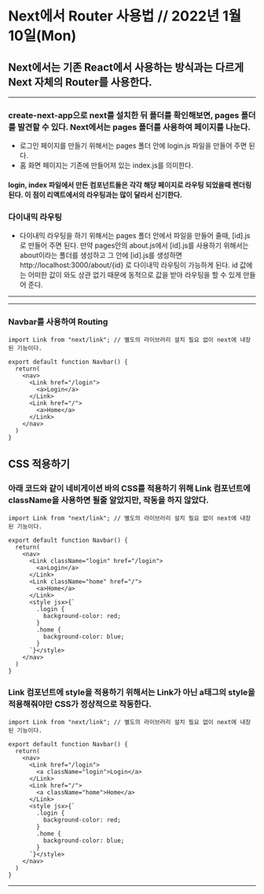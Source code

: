 # Next에서 Router 사용법 // 2022년 1월 10일(Mon)

## Next에서는 기존 React에서 사용하는 방식과는 다르게 Next 자체의 Router를 사용한다.

---

### create-next-app으로 next를 설치한 뒤 폴더를 확인해보면, pages 폴더를 발견할 수 있다. Next에서는 pages 폴더를 사용하여 페이지를 나눈다.

- 로그인 페이지를 만들기 위해서는 pages 폴더 안에 login.js 파일을 만들어 주면 된다.
- 홈 화면 페이지는 기존에 만들어져 있는 index.js를 의미한다.

#### login, index 파일에서 만든 컴포넌트들은 각각 해당 페이지로 라우팅 되었을때 렌더링 된다. 이 점이 리액트에서의 라우팅과는 많이 달라서 신기한다.

### 다이내믹 라우팅

- 다이내믹 라우팅을 하기 위해서는 pages 폴더 안에서 파일을 만들어 줄때, [id].js로 만들어 주면 된다. 만약 pages안의 about.js에서 [id].js를 사용하기 위해서는 about이라는 폴더를 생성하고 그 안에 [id].js를 생성하면 http://localhost:3000/about/{id} 로 다이내믹 라우팅이 가능하게 된다. id 값에는 어떠한 값이 와도 상관 없기 때문에 동적으로 값을 받아 라우팅을 할 수 있게 만들어 준다.

---

---

### Navbar를 사용하여 Routing

```
import Link from "next/link"; // 별도의 라이브러리 설치 필요 없이 next에 내장된 기능이다.

export default function Navbar() {
  return(
    <nav>
      <Link href="/login">
        <a>Login</a>
      </Link>
      <Link href="/">
        <a>Home</a>
      </Link>
    </nav>
  )
}
```

## CSS 적용하기

### 아래 코드와 같이 네비게이션 바의 CSS를 적용하기 위해 Link 컴포넌트에 className을 사용하면 될줄 알았지만, 작동을 하지 않았다.

```
import Link from "next/link"; // 별도의 라이브러리 설치 필요 없이 next에 내장된 기능이다.

export default function Navbar() {
  return(
    <nav>
      <Link className="login" href="/login">
        <a>Login</a>
      </Link>
      <Link className="home" href="/">
        <a>Home</a>
      </Link>
      <style jsx>{`
        .login {
          background-color: red;
        }
        .home {
          background-color: blue;
        }
      `}</style>
    </nav>
  )
}
```

### Link 컴포넌트에 style을 적용하기 위해서는 Link가 아닌 a태그의 style을 적용해줘야만 CSS가 정상적으로 작동한다.

```
import Link from "next/link"; // 별도의 라이브러리 설치 필요 없이 next에 내장된 기능이다.

export default function Navbar() {
  return(
    <nav>
      <Link href="/login">
        <a className="login">Login</a>
      </Link>
      <Link href="/">
        <a className="home">Home</a>
      </Link>
      <style jsx>{`
        .login {
          background-color: red;
        }
        .home {
          background-color: blue;
        }
      `}</style>
    </nav>
  )
}
```

---
